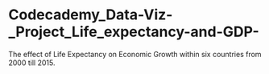 # Codecademy_Data-Viz-_Project_Life_expectancy-and-GDP-
The effect of Life Expectancy on Economic Growth within six countries from 2000 till 2015.
